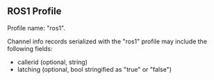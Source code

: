 ## ROS1 Profile

Profile name: "ros1".

Channel info records serialized with the "ros1" profile may include the following fields:

- callerid (optional, string)
- latching (optional, bool stringified as "true" or "false")
